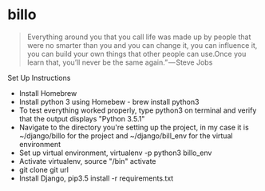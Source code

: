 # billo
> Everything around you that you call life was made up by people that were no smarter than you and you can change it, you can influence it, you can build your own things that other people can use.Once you learn that, you’ll never be the same again.” — Steve Jobs

Set Up Instructions
* Install Homebrew
* Install python 3 using Homebew - brew install python3
* To test everything worked properly, type python3 on terminal and verify that the output displays "Python 3.5.1"
* Navigate to the directory you're setting up the project, in my case it is ~/django/billo for the project and ~/django/bill_env for the virtual environment
* Set up virtual environment, virtualenv -p python3 billo_env
* Activate virtualenv, source "<path to virtualenv>/bin" activate
* git clone git url
* Install Django, pip3.5 install -r requirements.txt